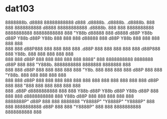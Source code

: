 # dat103
8888888b.        d8888 88888888888 d888   .d8888b.   .d8888b.        .d8888b.  888    888 8888888888        d8888 88888888888 .d8888b.  888    888 8888888888 8888888888 88888888888 
888  "Y88b      d88888     888    d8888  d88P  Y88b d88P  Y88b      d88P  Y88b 888    888 888              d88888     888    d88P  Y88b 888    888 888        888            888     
888    888     d88P888     888      888  888    888      .d88P      888    888 888    888 888             d88P888     888    Y88b.      888    888 888        888            888     
888    888    d88P 888     888      888  888    888     8888"       888        8888888888 8888888        d88P 888     888     "Y888b.   8888888888 8888888    8888888        888     
888    888   d88P  888     888      888  888    888      "Y8b.      888        888    888 888           d88P  888     888        "Y88b. 888    888 888        888            888     
888    888  d88P   888     888      888  888    888 888    888      888    888 888    888 888          d88P   888     888          "888 888    888 888        888            888     
888  .d88P d8888888888     888      888  Y88b  d88P Y88b  d88P      Y88b  d88P 888    888 888         d8888888888     888    Y88b  d88P 888    888 888        888            888     
8888888P" d88P     888     888    8888888 "Y8888P"   "Y8888P"        "Y8888P"  888    888 8888888888 d88P     888     888     "Y8888P"  888    888 8888888888 8888888888     888     
                                                                                                                                                                                     
                                                                                                                                                                                     
                                                                                                                                                                                     
